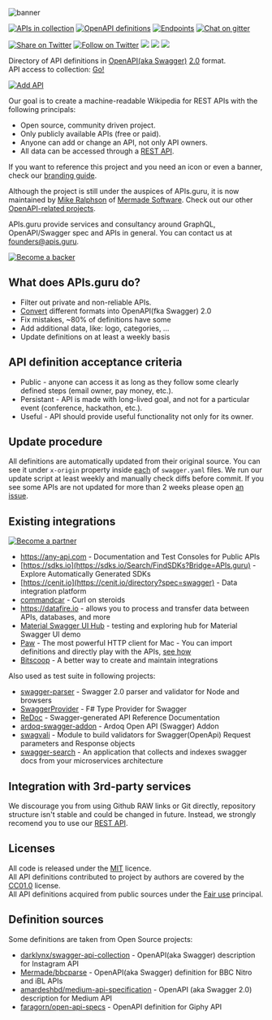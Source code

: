 


![banner]

[![APIs in collection][numApis-image]][apisDir-link]
[![OpenAPI definitions][numSpecs-image]][apisDir-link]
[![Endpoints][endpoints-image]][apisDir-link]
[![Chat on gitter][gitter-image]][gitter-link]

[![Share on Twitter][twitter-image]][twitter-link]
[![Follow on Twitter][twitterFollow-image]][twitterFollow-link]
<img src="https://opencollective.com/openapi-directory/tiers/backer/badge.svg?label=backer&color=brightgreen" />
<img src="https://opencollective.com/openapi-directory/tiers/sponsor/badge.svg?label=sponsor&color=brightgreen" />
<img src="https://opencollective.com/openapi-directory/tiers/partner/badge.svg?label=partner&color=brightgreen" />

Directory of API definitions in [OpenAPI(aka Swagger)](https://openapis.org) [2.0](https://github.com/OAI/OpenAPI-Specification/blob/master/versions/2.0.md) format.<BR>
API access to collection: [Go!][apiDoc-link]

[![Add API][addAPI-image]][addAPI-link]

Our goal is to create a machine-readable Wikipedia for REST APIs with the following principals:
- Open source, community driven project.
- Only publicly available APIs (free or paid).
- Anyone can add or change an API, not only API owners.
- All data can be accessed through a [REST API][apiDoc-link].

If you want to reference this project and you need an icon or even a banner, check our [branding guide](https://github.com/APIs-guru/branding).

Although the project is still under the auspices of APIs.guru, it is now maintained by [Mike Ralphson](https://github.com/MikeRalphson) of [Mermade Software](https://github.com/mermade). Check out our other [OpenAPI-related projects](https://github.com/search?q=org%3AMermade+openapi).

APIs.guru provide services and consultancy around GraphQL, OpenAPI/Swagger spec and APIs in general.
You can contact us at founders@apis.guru.

[![Become a backer](https://opencollective.com/openapi-directory/tiers/backer.svg?avatarHeight=36&width=600)](https://opencollective.com/openapi-directory)

What does APIs.guru do?
--------------------------
* Filter out private and non-reliable APIs.
* [Convert](https://github.com/lucybot/api-spec-converter) different formats into OpenAPI(fka Swagger) 2.0
* Fix mistakes, ~80% of definitions have some
* Add additional data, like: logo, categories, …
* Update definitions on at least a weekly basis

API definition acceptance criteria
----------------------------------
* Public - anyone can access it as long as they follow some clearly defined steps (email owner, pay money, etc.).
* Persistant - API is made with long-lived goal, and not for a particular event (conference, hackathon, etc.).
* Useful - API should provide useful functionality not only for its owner.

Update procedure
--------------------------
All definitions are automatically updated from their original source.
You can see it under `x-origin` property inside [each](https://github.com/APIs-guru/openapi-directory/search?utf8=%E2%9C%93&q=x-origin+filename%3Aswagger.yaml) of `swagger.yaml` files.
We run our update script at least weekly and manually check diffs before commit.
If you see some APIs are not updated for more than 2 weeks please open [an issue](https://github.com/APIs-guru/openapi-directory/issues/new).

Existing integrations
--------------------------

[![Become a partner](https://opencollective.com/openapi-directory/tiers/partner.svg?avatarHeight=36&width=600)](https://opencollective.com/openapi-directory)

 - https://any-api.com - Documentation and Test Consoles for Public APIs
 - [https://sdks.io](https://sdks.io/Search/FindSDKs?Bridge=APIs.guru) - Explore Automatically Generated SDKs
 - [https://cenit.io](https://cenit.io/directory?spec=swagger) - Data integration platform
 - [commandcar](https://github.com/tikalk/commandcar#installing-from-api-models) - Curl on steroids
 - https://datafire.io - allows you to process and transfer data between APIs, databases, and more
 - [Material Swagger UI Hub](https://darosh.github.io/angular-swagger-ui-material/hub/) - testing and exploring hub for Material Swagger UI demo
 - [Paw](https://luckymarmot.com/paw) - The most powerful HTTP client for Mac - You can import definitions and directly play with the APIs, [see how](https://luckymarmot.com/paw/doc/examples/search-apis)
 - [Bitscoop](https://bitscoop.com/) - A better way to create and maintain integrations

Also used as test suite in following projects:
 - [swagger-parser](https://github.com/BigstickCarpet/swagger-parser) - Swagger 2.0 parser and validator for Node and browsers
 - [SwaggerProvider](https://github.com/sergey-tihon/SwaggerProvider) - F# Type Provider for Swagger
 - [ReDoc](https://github.com/Rebilly/ReDoc) - Swagger-generated API Reference Documentation
 - [ardoq-swagger-addon](https://github.com/ardoq/ardoq-swagger-addon) - Ardoq Open API (Swagger) Addon
 - [swagvali](https://github.com/subeeshcbabu/swagvali/) - Module to build validators for Swagger(OpenApi) Request parameters and Response objects
 - [swagger-search](https://github.com/IG-Group/swagger-search) - An application that collects and indexes swagger docs from your microservices architecture


Integration with 3rd-party services
--------------------------
We discourage you from using Github RAW links or Git directly, repository structure isn't stable and could be changed in future.
Instead, we strongly recomend you to use our [REST API][apiDoc-link].

Licenses
--------------------------
All code is released under the [MIT](http://opensource.org/licenses/MIT) licence.<br>
All API definitions contributed to project by authors are covered by the [CC01.0](https://creativecommons.org/publicdomain/zero/1.0/) license.<br>
All API definitions acquired from public sources under the [Fair use](http://en.wikipedia.org/wiki/Fair_use) principal.

Definition sources
--------------------------
Some definitions are taken from Open Source projects:
 - [darklynx/swagger-api-collection](https://github.com/darklynx/swagger-api-collection) - OpenAPI(aka Swagger) description for Instagram API
 - [Mermade/bbcparse](https://github.com/Mermade/bbcparse) - OpenAPI(aka Swagger) definition for BBC Nitro and iBL APIs
 - [amardeshbd/medium-api-specification](https://github.com/amardeshbd/medium-api-specification) - OpenAPI (aka Swagger 2.0) description for Medium API
 - [faragorn/open-api-specs](https://github.com/faragorn/open-api-specs) - OpenAPI definition for Giphy API

[banner]: https://apis.guru/branding/banner.svg "APIs.guru"
[twitter-image]: https://img.shields.io/twitter/url/http/APIs.guru.svg?style=social
[twitter-link]: https://twitter.com/intent/tweet?text=http%3A%2F%2FAPIs.guru%20-%20Wikipedia%20for%20%23Web%20%23APIs%20by%20@APIs_guru%20pic.twitter.com/UhlhbMw1NP
[twitterFollow-image]: https://img.shields.io/twitter/follow/APIs_guru.svg?style=social
[twitterFollow-link]: https://twitter.com/intent/follow?screen_name=APIs_guru
[gitter-image]: https://img.shields.io/gitter/room/APIs-guru/api-models.svg
[gitter-link]: https://gitter.im/APIs-guru/api-models
[numApis-image]: https://api.apis.guru/badges/apis_in_collection.svg
[numSpecs-image]: https://api.apis.guru/badges/openapi_specs.svg
[endpoints-image]: https://api.apis.guru/badges/endpoints.svg
[apisDir-link]: ./APIs
[addAPI-image]: https://cloud.githubusercontent.com/assets/8336157/15861614/7e31511a-2cd5-11e6-8b79-38ad0f61e598.png
[addAPI-link]: https://apis.guru/add-api/
[apiDoc-link]: https://apis.guru/api-doc/
